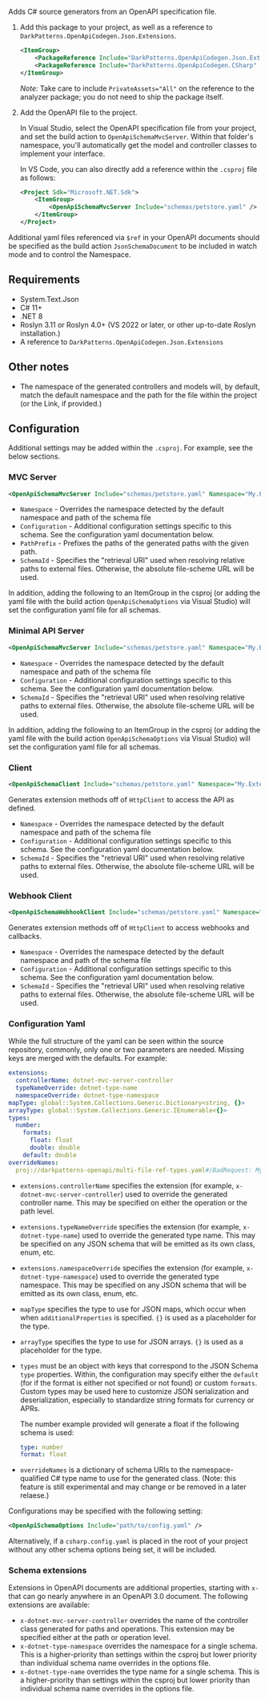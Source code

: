 Adds C# source generators from an OpenAPI specification file.

1. Add this package to your project, as well as a reference to `DarkPatterns.OpenApiCodegen.Json.Extensions`.

    ```xml
    <ItemGroup>
        <PackageReference Include="DarkPatterns.OpenApiCodegen.Json.Extensions" Version="0.17.1" />
        <PackageReference Include="DarkPatterns.OpenApiCodegen.CSharp" Version="0.20.0" PrivateAssets="All" />
    </ItemGroup>
    ```

    _Note:_ Take care to include `PrivateAssets="All"` on the reference to the analyzer
    package; you do not need to ship the package itself.

2. Add the OpenAPI file to the project.

    In Visual Studio, select the OpenAPI specification file from your project,
    and set the build action to `OpenApiSchemaMvcServer`. Within that folder's
    namespace, you'll automatically get the model and controller classes to
    implement your interface.

    In VS Code, you can also directly add a reference within the `.csproj` file as follows:

    ```xml
    <Project Sdk="Microsoft.NET.Sdk">
        <ItemGroup>
            <OpenApiSchemaMvcServer Include="schemas/petstore.yaml" />
        </ItemGroup>
    </Project>
    ```

Additional yaml files referenced via `$ref` in your OpenAPI documents should be
specified as the build action `JsonSchemaDocument` to be included in watch mode
and to control the Namespace.

## Requirements

- System.Text.Json
- C# 11+
- .NET 8
- Roslyn 3.11 or Roslyn 4.0+ (VS 2022 or later, or other up-to-date Roslyn installation.)
- A reference to `DarkPatterns.OpenApiCodegen.Json.Extensions`

## Other notes

- The namespace of the generated controllers and models will, by default, match the default
  namespace and the path for the file within the project (or the Link, if
  provided.)

## Configuration

Additional settings may be added within the `.csproj`. For example, see the below sections.

### MVC Server

```xml
<OpenApiSchemaMvcServer Include="schemas/petstore.yaml" Namespace="My.Extensions" Configuration="path/to/config.yaml" />
```

- `Namespace` - Overrides the namespace detected by the default namespace and
  path of the schema file
- `Configuration` - Additional configuration settings specific to this schema.
  See the configuration yaml documentation below.
- `PathPrefix` - Prefixes the paths of the generated paths with the given path.
- `SchemaId` - Specifies the "retrieval URI" used when resolving relative paths
  to external files. Otherwise, the absolute file-scheme URL will be used.

In addition, adding the following to an ItemGroup in the csproj (or adding the
yaml file with the build action `OpenApiSchemaOptions` via Visual
Studio) will set the configuration yaml file for all schemas.

### Minimal API Server

```xml
<OpenApiSchemaMvcServer Include="schemas/petstore.yaml" Namespace="My.Extensions" Configuration="path/to/config.yaml" />
```

- `Namespace` - Overrides the namespace detected by the default namespace and
  path of the schema file
- `Configuration` - Additional configuration settings specific to this schema.
  See the configuration yaml documentation below.
- `SchemaId` - Specifies the "retrieval URI" used when resolving relative paths
  to external files. Otherwise, the absolute file-scheme URL will be used.

In addition, adding the following to an ItemGroup in the csproj (or adding the
yaml file with the build action `OpenApiSchemaOptions` via Visual
Studio) will set the configuration yaml file for all schemas.

### Client

```xml
<OpenApiSchemaClient Include="schemas/petstore.yaml" Namespace="My.Extensions" Configuration="path/to/config.yaml" />
```

Generates extension methods off of `HttpClient` to access the API as defined.

- `Namespace` - Overrides the namespace detected by the default namespace and
  path of the schema file
- `Configuration` - Additional configuration settings specific to this schema.
  See the configuration yaml documentation below.
- `SchemaId` - Specifies the "retrieval URI" used when resolving relative paths
  to external files. Otherwise, the absolute file-scheme URL will be used.


### Webhook Client

```xml
<OpenApiSchemaWebhookClient Include="schemas/petstore.yaml" Namespace="My.Extensions" Configuration="path/to/config.yaml" />
```

Generates extension methods off of `HttpClient` to access webhooks and callbacks.

- `Namespace` - Overrides the namespace detected by the default namespace and
  path of the schema file
- `Configuration` - Additional configuration settings specific to this schema.
  See the configuration yaml documentation below.
- `SchemaId` - Specifies the "retrieval URI" used when resolving relative paths
  to external files. Otherwise, the absolute file-scheme URL will be used.

### Configuration Yaml

While the full structure of the yaml can be seen within the source repository,
commonly, only one or two parameters are needed. Missing keys are merged with
the defaults. For example:

```yaml
extensions:
  controllerName: dotnet-mvc-server-controller
  typeNameOverride: dotnet-type-name
  namespaceOverride: dotnet-type-namespace
mapType: global::System.Collections.Generic.Dictionary<string, {}>
arrayType: global::System.Collections.Generic.IEnumerable<{}>
types:
  number:
    formats:
      float: float
      double: double
    default: double
overrideNames:
  proj://darkpatterns-openapi/multi-file-ref-types.yaml#/BadRequest: My.Common.BadRequest
```

- `extensions.controllerName` specifies the extension (for example,
  `x-dotnet-mvc-server-controller`) used to override the generated controller
  name. This may be specified on either the operation or the path level.
- `extensions.typeNameOverride` specifies the extension (for example,
  `x-dotnet-type-name`) used to override the generated type name. This may be
  specified on any JSON schema that will be emitted as its own class, enum, etc.
- `extensions.namespaceOverride` specifies the extension (for example,
  `x-dotnet-type-namespace`) used to override the generated type namespace. This
  may be specified on any JSON schema that will be emitted as its own class,
  enum, etc.
- `mapType` specifies the type to use for JSON maps, which occur when when
  `additionalProperties` is specified. `{}` is used as a placeholder for the
  type.
- `arrayType` specifies the type to use for JSON arrays. `{}` is used as a
  placeholder for the type.
- `types` must be an object with keys that correspond to the JSON Schema `type`
  properties. Within, the configuration may specify either the `default` (for if
  the format is either not specified or not found) or custom `formats`. Custom
  types may be used here to customize JSON serialization and deserialization,
  especially to standardize string formats for currency or APRs.

    The number example provided will generate a float if the following schema is used:

    ```yaml
    type: number
    format: float
    ```
- `overrideNames` is a dictionary of schema URIs to the namespace-qualified C#
  type name to use for the generated class. (Note: this feature is still
  experimental and may change or be removed in a later relaese.)

Configurations may be specified with the following setting:

```xml
<OpenApiSchemaOptions Include="path/to/config.yaml" />
```

Alternatively, if a `csharp.config.yaml` is placed in the root of your project
without any other schema options being set, it will be included.

### Schema extensions

Extensions in OpenAPI documents are additional properties, starting with `x-`
that can go nearly anywhere in an OpenAPI 3.0 document. The following extensions
are available:

- `x-dotnet-mvc-server-controller` overrides the name of the controller class
  generated for paths and operations. This extension may be specified either at
  the path or operation level.
- `x-dotnet-type-namespace` overrides the namespace for a single schema. This is
  a higher-priority than settings within the csproj but lower priority than
  individual schema name overrides in the options file.
- `x-dotnet-type-name` overrides the type name for a single schema. This is
  a higher-priority than settings within the csproj but lower priority than
  individual schema name overrides in the options file.
